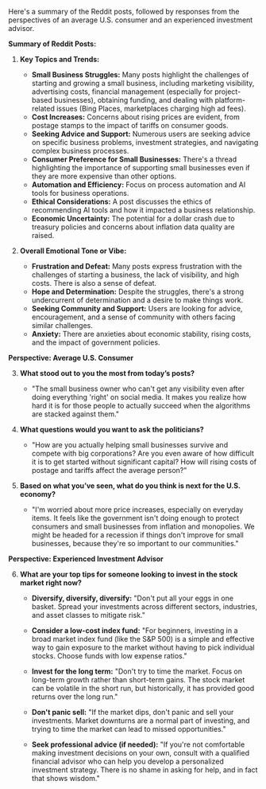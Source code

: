 Here's a summary of the Reddit posts, followed by responses from the perspectives of an average U.S. consumer and an experienced investment advisor.

**Summary of Reddit Posts:**

1.  **Key Topics and Trends:**
    *   **Small Business Struggles:** Many posts highlight the challenges of starting and growing a small business, including marketing visibility, advertising costs, financial management (especially for project-based businesses), obtaining funding, and dealing with platform-related issues (Bing Places, marketplaces charging high ad fees).
    *   **Cost Increases:** Concerns about rising prices are evident, from postage stamps to the impact of tariffs on consumer goods.
    *   **Seeking Advice and Support:** Numerous users are seeking advice on specific business problems, investment strategies, and navigating complex business processes.
    *   **Consumer Preference for Small Businesses:** There's a thread highlighting the importance of supporting small businesses even if they are more expensive than other options.
    *   **Automation and Efficiency:** Focus on process automation and AI tools for business operations.
    *   **Ethical Considerations:** A post discusses the ethics of recommending AI tools and how it impacted a business relationship.
    *   **Economic Uncertainty:** The potential for a dollar crash due to treasury policies and concerns about inflation data quality are raised.

2.  **Overall Emotional Tone or Vibe:**
    *   **Frustration and Defeat:** Many posts express frustration with the challenges of starting a business, the lack of visibility, and high costs. There is also a sense of defeat.
    *   **Hope and Determination:** Despite the struggles, there's a strong undercurrent of determination and a desire to make things work.
    *   **Seeking Community and Support:** Users are looking for advice, encouragement, and a sense of community with others facing similar challenges.
    *   **Anxiety:** There are anxieties about economic stability, rising costs, and the impact of government policies.

**Perspective: Average U.S. Consumer**

3.  **What stood out to you the most from today’s posts?**
    *   "The small business owner who can't get any visibility even after doing everything 'right' on social media. It makes you realize how hard it is for those people to actually succeed when the algorithms are stacked against them."

4.  **What questions would you want to ask the politicians?**
    *   "How are you actually helping small businesses survive and compete with big corporations? Are you even aware of how difficult it is to get started without significant capital? How will rising costs of postage and tariffs affect the average person?"

5.  **Based on what you’ve seen, what do you think is next for the U.S. economy?**
    *   "I'm worried about more price increases, especially on everyday items. It feels like the government isn't doing enough to protect consumers and small businesses from inflation and monopolies. We might be headed for a recession if things don't improve for small businesses, because they're so important to our communities."

**Perspective: Experienced Investment Advisor**

6.  **What are your top tips for someone looking to invest in the stock market right now?**

    *   **Diversify, diversify, diversify:** "Don't put all your eggs in one basket. Spread your investments across different sectors, industries, and asset classes to mitigate risk."

    *   **Consider a low-cost index fund:** "For beginners, investing in a broad market index fund (like the S&P 500) is a simple and effective way to gain exposure to the market without having to pick individual stocks. Choose funds with low expense ratios."

    *   **Invest for the long term:** "Don't try to time the market. Focus on long-term growth rather than short-term gains. The stock market can be volatile in the short run, but historically, it has provided good returns over the long run."

    *   **Don't panic sell:** "If the market dips, don't panic and sell your investments. Market downturns are a normal part of investing, and trying to time the market can lead to missed opportunities."

    *   **Seek professional advice (if needed):** "If you're not comfortable making investment decisions on your own, consult with a qualified financial advisor who can help you develop a personalized investment strategy. There is no shame in asking for help, and in fact that shows wisdom."
